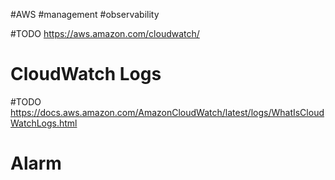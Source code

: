#AWS #management #observability

#TODO
<https://aws.amazon.com/cloudwatch/>

# CloudWatch Logs

#TODO
<https://docs.aws.amazon.com/AmazonCloudWatch/latest/logs/WhatIsCloudWatchLogs.html>

# Alarm
